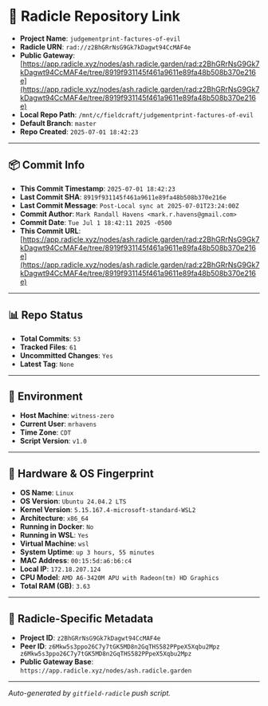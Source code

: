 # 🔗 Radicle Repository Link

- **Project Name**: `judgementprint-factures-of-evil`
- **Radicle URN**: `rad://z2BhGRrNsG9Gk7kDagwt94CcMAF4e`
- **Public Gateway**: [https://app.radicle.xyz/nodes/ash.radicle.garden/rad:z2BhGRrNsG9Gk7kDagwt94CcMAF4e/tree/8919f931145f461a9611e89fa48b508b370e216e](https://app.radicle.xyz/nodes/ash.radicle.garden/rad:z2BhGRrNsG9Gk7kDagwt94CcMAF4e/tree/8919f931145f461a9611e89fa48b508b370e216e)
- **Local Repo Path**: `/mnt/c/fieldcraft/judgementprint-factures-of-evil`
- **Default Branch**: `master`
- **Repo Created**: `2025-07-01 18:42:23`

---

## 📦 Commit Info

- **This Commit Timestamp**: `2025-07-01 18:42:23`
- **Last Commit SHA**: `8919f931145f461a9611e89fa48b508b370e216e`
- **Last Commit Message**: `Post-Local sync at 2025-07-01T23:24:00Z`
- **Commit Author**: `Mark Randall Havens <mark.r.havens@gmail.com>`
- **Commit Date**: `Tue Jul 1 18:42:11 2025 -0500`
- **This Commit URL**: [https://app.radicle.xyz/nodes/ash.radicle.garden/rad:z2BhGRrNsG9Gk7kDagwt94CcMAF4e/tree/8919f931145f461a9611e89fa48b508b370e216e](https://app.radicle.xyz/nodes/ash.radicle.garden/rad:z2BhGRrNsG9Gk7kDagwt94CcMAF4e/tree/8919f931145f461a9611e89fa48b508b370e216e)

---

## 📊 Repo Status

- **Total Commits**: `53`
- **Tracked Files**: `61`
- **Uncommitted Changes**: `Yes`
- **Latest Tag**: `None`

---

## 🧭 Environment

- **Host Machine**: `witness-zero`
- **Current User**: `mrhavens`
- **Time Zone**: `CDT`
- **Script Version**: `v1.0`

---

## 🧬 Hardware & OS Fingerprint

- **OS Name**: `Linux`
- **OS Version**: `Ubuntu 24.04.2 LTS`
- **Kernel Version**: `5.15.167.4-microsoft-standard-WSL2`
- **Architecture**: `x86_64`
- **Running in Docker**: `No`
- **Running in WSL**: `Yes`
- **Virtual Machine**: `wsl`
- **System Uptime**: `up 3 hours, 55 minutes`
- **MAC Address**: `00:15:5d:a6:b6:c4`
- **Local IP**: `172.18.207.124`
- **CPU Model**: `AMD A6-3420M APU with Radeon(tm) HD Graphics`
- **Total RAM (GB)**: `3.63`

---

## 🌱 Radicle-Specific Metadata

- **Project ID**: `z2BhGRrNsG9Gk7kDagwt94CcMAF4e`
- **Peer ID**: `z6Mkw5s3ppo26C7y7tGK5MD8n2GqTHS582PPpeX5Xqbu2Mpz
z6Mkw5s3ppo26C7y7tGK5MD8n2GqTHS582PPpeX5Xqbu2Mpz`
- **Public Gateway Base**: `https://app.radicle.xyz/nodes/ash.radicle.garden`

---

_Auto-generated by `gitfield-radicle` push script._
